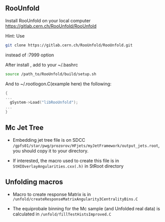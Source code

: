 ## RooUnfold
Install RooUnfold on your local computer https://gitlab.cern.ch/RooUnfold/RooUnfold

Hint: Use 

```bash 
git clone https://gitlab.cern.ch/RooUnfold/RooUnfold.git
``` 
instead of :7999 option






After install , add to your  ~/.bashrc
```bash
source /path_to/RooUnfold/build/setup.sh
``` 


And to ~/.rootlogon.C(example here) the following:
```cpp
{
...
  gSystem->Load("libRooUnfold");
...
}
```

## Mc Jet Tree
* Embedding jet tree file is on SDCC `/gpfs01/star/pwg/prozorov/HFjets/myJetFramework/output_jets.root`, you should copy it to your directory.

* If interested, the macro used to create this file is in `StHIOverlayAngularities.cxx(.h)` in StRoot directory


## Unfolding macros
* Macro to create response Matrix is in `/unfold/createResponseMatrixAngularity3CentralityBins.C`

* The equiprobale binning for the Mc sample (and Unfolded real data) is calculated in `/unfold/fillTestHistsImproved.C`






